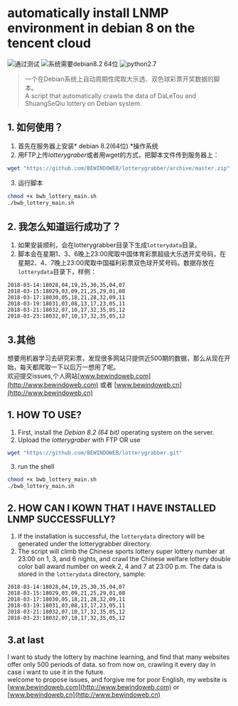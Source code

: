 # automatically install LNMP environment in debian 8 on the tencent cloud
![通过测试](https://img.shields.io/badge/build-passing-green.svg)
![系统需要debian8.2 64位](https://img.shields.io/badge/debian-8.2(64%20bit)-orange.svg)
![python2.7](https://img.shields.io/badge/python-2.7-blue.svg)

>一个在Debian系统上自动周期性爬取大乐透、双色球彩票开奖数据的脚本。<br>
>A script that automatically crawls the data of DaLeTou and ShuangSeQiu lottery on Debian system.

## 1. 如何使用？
1) 首先在服务器上安装* debian 8.2(64位) *操作系统
2) 用FTP上传*lotterygraber*或者用wget的方式，把脚本文件传到服务器上：
```sh
wget "https://github.com/BEWINDOWEB/lotterygrabber/archive/master.zip"
```
3) 运行脚本
```sh
chmod +x bwb_lottery_main.sh
./bwb_lottery_main.sh
```

## 2. 我怎么知道运行成功了？
1) 如果安装顺利，会在lotterygrabber目录下生成`lotterydata`目录。
2) 脚本会在星期1、3、6晚上23:00爬取中国体育彩票超级大乐透开奖号码，在星期2、4、7晚上23:00爬取中国福利彩票双色球开奖号码。数据存放在`lotterydata`目录下，样例：

```
2018-03-14:18028,04,19,25,30,35,04,07
2018-03-15:18029,03,09,21,25,29,01,08
2018-03-17:18030,05,18,21,28,32,09,11
2018-03-19:18031,03,08,13,17,23,05,11
2018-03-21:18032,07,10,17,32,35,05,12
2018-03-23:18032,07,10,17,32,35,05,12
```
## 3.其他
想要用机器学习去研究彩票，发现很多网站只提供近500期的数据，那么从现在开始，每天都爬取一下以后万一想用了呢。<br>
欢迎提交issues,个人网站[www.bewindoweb.com](http://www.bewindoweb.com) 或者 [www.bewindoweb.cn](http://www.bewindoweb.cn)

		
## 1. HOW TO USE?
1) First, install the *Debian 8.2 (64 bit)* operating system on the server.
2) Upload the *lotterygraber* with FTP OR use
```sh
wget "https://github.com/BEWINDOWEB/lotterygrabber.git"
```
3) run the shell
```sh
chmod +x bwb_lottery_main.sh
./bwb_lottery_main.sh
```

## 2. HOW CAN I KOWN THAT I HAVE INSTALLED LNMP SUCCESSFULLY?
1) If the installation is successful, the `lotterydata` directory will be generated under the lotterygrabber directory.
2) The script will climb the Chinese sports lottery super lottery number at 23:00 on 1, 3, and 6 nights, and crawl the Chinese welfare lottery double color ball award number on week 2, 4 and 7 at 23:00 p.m. The data is stored in the `lotterydata` directory, sample:
```
2018-03-14:18028,04,19,25,30,35,04,07
2018-03-15:18029,03,09,21,25,29,01,08
2018-03-17:18030,05,18,21,28,32,09,11
2018-03-19:18031,03,08,13,17,23,05,11
2018-03-21:18032,07,10,17,32,35,05,12
2018-03-23:18032,07,10,17,32,35,05,12
```
## 3.at last
I want to study the lottery by machine learning, and find that many websites offer only 500 periods of data. so from now on, crawling it every day in case i want to use it in the future. <br>
welcome to propose issues, and forgive me for poor English, my website is [www.bewindoweb.com](http://www.bewindoweb.com) or [www.bewindoweb.cn](http://www.bewindoweb.cn)
